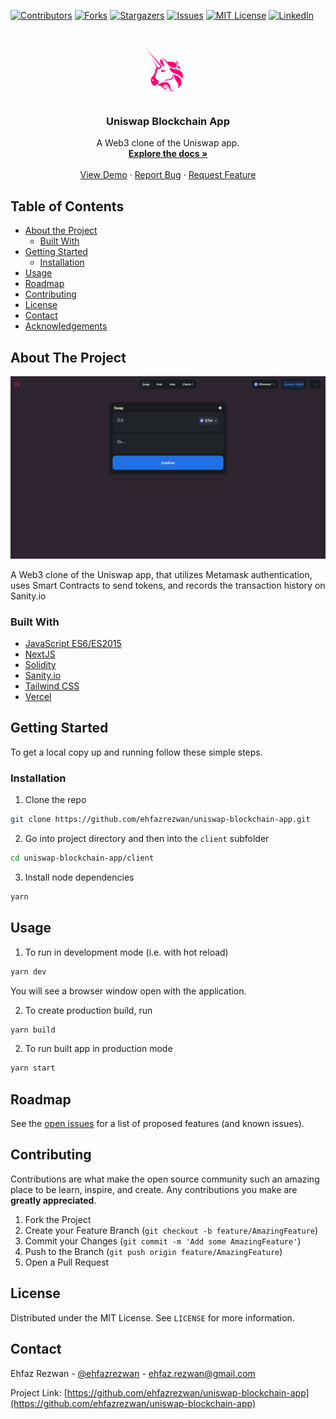 <!--
*** Thanks for checking out this README Template. If you have a suggestion that would
*** make this better, please fork the repo and create a pull request or simply open
*** an issue with the tag "enhancement".
*** Thanks again! Now go create something AMAZING! :D
***
***
***
*** To avoid retyping too much info. Do a search and replace for the following:
*** github_username, covid-tracker, twitter_handle, email
-->

<!-- PROJECT SHIELDS -->
<!--
*** I'm using markdown "reference style" links for readability.
*** Reference links are enclosed in brackets [ ] instead of parentheses ( ).
*** See the bottom of this document for the declaration of the reference variables
*** for contributors-url, forks-url, etc. This is an optional, concise syntax you may use.
*** https://www.markdownguide.org/basic-syntax/#reference-style-links
-->

[![Contributors][contributors-shield]][contributors-url]
[![Forks][forks-shield]][forks-url]
[![Stargazers][stars-shield]][stars-url]
[![Issues][issues-shield]][issues-url]
[![MIT License][license-shield]][license-url]
[![LinkedIn][linkedin-shield]][linkedin-url]

<!-- PROJECT LOGO -->
<br />
<p align="center">
  <a href="https://github.com/ehfazrezwan/uniswap-blockchain-app">
    <img src="images/logo.png" alt="Logo" width="80" height="80">
  </a>

  <h3 align="center">Uniswap Blockchain App</h3>

  <p align="center">
    A Web3 clone of the Uniswap app. 
    <br />
    <a href="https://github.com/ehfazrezwan/uniswap-blockchain-app"><strong>Explore the docs »</strong></a>
    <br />
    <br />
    <a href="https://threejs-sninja.web.app/" target = "_blank">View Demo</a>
    ·
    <a href="https://github.com/ehfazrezwan/uniswap-blockchain-app/issues">Report Bug</a>
    ·
    <a href="https://github.com/ehfazrezwan/uniswap-blockchain-app/issues">Request Feature</a>
  </p>
</p>

<!-- TABLE OF CONTENTS -->

## Table of Contents

- [About the Project](#about-the-project)
  - [Built With](#built-with)
- [Getting Started](#getting-started)
  - [Installation](#installation)
- [Usage](#usage)
- [Roadmap](#roadmap)
- [Contributing](#contributing)
- [License](#license)
- [Contact](#contact)
- [Acknowledgements](#acknowledgements)

<!-- ABOUT THE PROJECT -->

## About The Project

[![Product Name Screen Shot][product-screenshot]]()

A Web3 clone of the Uniswap app, that utilizes Metamask authentication, uses Smart Contracts to send tokens, and records the transaction history on Sanity.io

### Built With

- [JavaScript ES6/ES2015](https://developer.mozilla.org/en-US/docs/Web/JavaScript)
- [NextJS](https://nextjs.org/)
- [Solidity](https://docs.soliditylang.org/)
- [Sanity.io](https://www.sanity.io/)
- [Tailwind CSS](https://tailwindcss.com/)
- [Vercel](https://vercel.com/)

<!-- GETTING STARTED -->

## Getting Started

To get a local copy up and running follow these simple steps.

### Installation

1. Clone the repo

```sh
git clone https://github.com/ehfazrezwan/uniswap-blockchain-app.git
```

2. Go into project directory and then into the `client` subfolder

```sh
cd uniswap-blockchain-app/client
```

3. Install node dependencies

```sh
yarn
```

<!-- USAGE EXAMPLES -->

## Usage

1. To run in development mode (i.e. with hot reload)

```sh
yarn dev
```

You will see a browser window open with the application.

2. To create production build, run

```sh
yarn build
```

2. To run built app in production mode

```sh
yarn start
```

<!-- ROADMAP -->

## Roadmap

See the [open issues](https://github.com/ehfazrezwan/uniswap-blockchain-app/issues) for a list of proposed features (and known issues).

<!-- CONTRIBUTING -->

## Contributing

Contributions are what make the open source community such an amazing place to be learn, inspire, and create. Any contributions you make are **greatly appreciated**.

1. Fork the Project
2. Create your Feature Branch (`git checkout -b feature/AmazingFeature`)
3. Commit your Changes (`git commit -m 'Add some AmazingFeature'`)
4. Push to the Branch (`git push origin feature/AmazingFeature`)
5. Open a Pull Request

<!-- LICENSE -->

## License

Distributed under the MIT License. See `LICENSE` for more information.

<!-- CONTACT -->

## Contact

Ehfaz Rezwan - [@ehfazrezwan](https://www.linkedin.com/in/ehfaz-rezwan/) - ehfaz.rezwan@gmail.com

Project Link: [https://github.com/ehfazrezwan/uniswap-blockchain-app](https://github.com/ehfazrezwan/uniswap-blockchain-app)

<!-- MARKDOWN LINKS & IMAGES -->
<!-- https://www.markdownguide.org/basic-syntax/#reference-style-links -->

[contributors-shield]: https://img.shields.io/github/contributors/ehfazrezwan/uniswap-blockchain-app
[contributors-url]: https://github.com/ehfazrezwan/uniswap-blockchain-app/graphs/contributors
[forks-shield]: https://img.shields.io/github/forks/ehfazrezwan/uniswap-blockchain-app
[forks-url]: https://github.com/ehfazrezwan/uniswap-blockchain-app/network/members
[stars-shield]: https://img.shields.io/github/stars/ehfazrezwan/uniswap-blockchain-app
[stars-url]: https://github.com/ehfazrezwan/uniswap-blockchain-app/stargazers
[issues-shield]: https://img.shields.io/github/issues/ehfazrezwan/uniswap-blockchain-app
[issues-url]: https://github.com/ehfazrezwan/uniswap-blockchain-app/issues
[license-shield]: https://img.shields.io/github/license/ehfazrezwan/uniswap-blockchain-app
[license-url]: https://github.com/ehfazrezwan/uniswap-blockchain-app/blob/master/LICENSE
[linkedin-shield]: https://img.shields.io/badge/-LinkedIn-black.svg?style=flat-square&logo=linkedin&colorB=555
[linkedin-url]: https://linkedin.com/in/ehfaz-rezwan
[product-screenshot]: images/app.png
